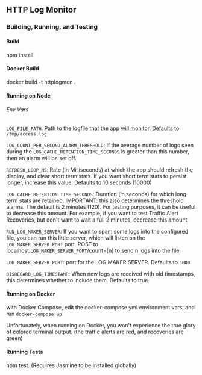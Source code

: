 ## HTTP Log Monitor

### Building, Running, and Testing
#### Build
npm install

#### Docker Build
docker build -t httplogmon .

#### Running on Node
###### Env Vars
`LOG_FILE_PATH`: Path to the logfile that the app will monitor. Defaults to `/tmp/access.log`

`LOG_COUNT_PER_SECOND_ALARM_THRESHOLD`: If the average number of logs seen during the `LOG_CACHE_RETENTION_TIME_SECONDS` is greater than this number, then an alarm will be set off.


`REFRESH_LOOP_MS`: Rate (in Milliseconds) at which the app should refresh the display, and clear short term stats. If you want short term stats to persist longer, increase this value. Defaults to 10 seconds (10000)

`LOG_CACHE_RETENTION_TIME_SECONDS`: Duration (in seconds) for which long term stats are retained. IMPORTANT: this also determines the threshold alarms. The default is 2 minutes (120). For testing purposes, it can be useful to decrease this amount. For example, if you want to test Traffic Alert Recoveries, but don't want to wait a full 2 minutes, decrease this amount.

`RUN_LOG_MAKER_SERVER`: If you want to spam some logs into the configured file, you can run this little server, which will listen on the `LOG_MAKER_SERVER_PORT` port. POST to localhost:`LOG_MAKER_SERVER_PORT`/count=[n] to send n logs into the file

`LOG_MAKER_SERVER_PORT`: port for the LOG MAKER SERVER. Defaults to `3000`

`DISREGARD_LOG_TIMESTAMP`: When new logs are received with old timestamps, this determines whether to include them. Defaults to true.

#### Running on Docker
with Docker Compose, edit the docker-compose.yml environment vars, and run `docker-compose up`

Unfortunately, when running on Docker, you won't experience the true glory of colored terminal output. (the traffic alerts are red, and recoveries are green)

#### Running Tests
npm test. (Requires Jasmine to be installed globally)

